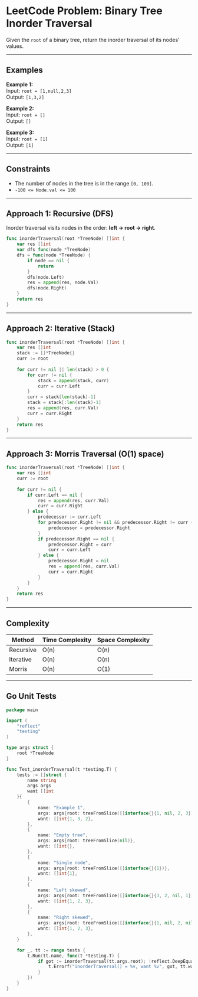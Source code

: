 # LeetCode Problem: Binary Tree Inorder Traversal

Given the `root` of a binary tree, return the inorder traversal of its nodes' values.

---

## Examples

**Example 1:**  
Input: `root = [1,null,2,3]`  
Output: `[1,3,2]`

**Example 2:**  
Input: `root = []`  
Output: `[]`

**Example 3:**  
Input: `root = [1]`  
Output: `[1]`

---

## Constraints

- The number of nodes in the tree is in the range `[0, 100]`.  
- `-100 <= Node.val <= 100`

---

## Approach 1: Recursive (DFS)

Inorder traversal visits nodes in the order: **left → root → right**.

```go
func inorderTraversal(root *TreeNode) []int {
    var res []int
    var dfs func(node *TreeNode)
    dfs = func(node *TreeNode) {
        if node == nil {
            return
        }
        dfs(node.Left)
        res = append(res, node.Val)
        dfs(node.Right)
    }
    return res
}
```

---

## Approach 2: Iterative (Stack)

```go
func inorderTraversal(root *TreeNode) []int {
    var res []int
    stack := []*TreeNode{}
    curr := root
    
    for curr != nil || len(stack) > 0 {
        for curr != nil {
            stack = append(stack, curr)
            curr = curr.Left
        }
        curr = stack[len(stack)-1]
        stack = stack[:len(stack)-1]
        res = append(res, curr.Val)
        curr = curr.Right
    }
    return res
}
```

---

## Approach 3: Morris Traversal (O(1) space)

```go
func inorderTraversal(root *TreeNode) []int {
    var res []int
    curr := root
    
    for curr != nil {
        if curr.Left == nil {
            res = append(res, curr.Val)
            curr = curr.Right
        } else {
            predecessor := curr.Left
            for predecessor.Right != nil && predecessor.Right != curr {
                predecessor = predecessor.Right
            }
            if predecessor.Right == nil {
                predecessor.Right = curr
                curr = curr.Left
            } else {
                predecessor.Right = nil
                res = append(res, curr.Val)
                curr = curr.Right
            }
        }
    }
    return res
}
```

---

## Complexity

| Method       | Time Complexity | Space Complexity |
|--------------|-----------------|------------------|
| Recursive    | O(n)            | O(n)             |
| Iterative    | O(n)            | O(n)             |
| Morris       | O(n)            | O(1)             |

---

## Go Unit Tests

```go
package main

import (
    "reflect"
    "testing"
)

type args struct {
    root *TreeNode
}

func Test_inorderTraversal(t *testing.T) {
    tests := []struct {
        name string
        args args
        want []int
    }{
        {
            name: "Example 1",
            args: args{root: treeFromSlice([]interface{}{1, nil, 2, 3})},
            want: []int{1, 3, 2},
        },
        {
            name: "Empty tree",
            args: args{root: treeFromSlice(nil)},
            want: []int{},
        },
        {
            name: "Single node",
            args: args{root: treeFromSlice([]interface{}{1})},
            want: []int{1},
        },
        {
            name: "Left skewed",
            args: args{root: treeFromSlice([]interface{}{3, 2, nil, 1})},
            want: []int{1, 2, 3},
        },
        {
            name: "Right skewed",
            args: args{root: treeFromSlice([]interface{}{1, nil, 2, nil, 3})},
            want: []int{1, 2, 3},
        },
    }

    for _, tt := range tests {
        t.Run(tt.name, func(t *testing.T) {
            if got := inorderTraversal(tt.args.root); !reflect.DeepEqual(got, tt.want) {
                t.Errorf("inorderTraversal() = %v, want %v", got, tt.want)
            }
        })
    }
}
```
